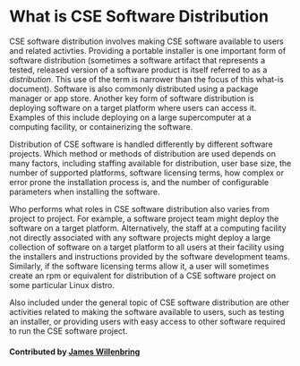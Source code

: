# What is CSE Software Distribution

CSE software distribution involves making CSE software available to users and related activties. Providing a portable installer is one important form of software distribution (sometimes a software artifact that represents a tested, released version of a software product is itself referred to as a *distribution*. This use of the term is narrower than the focus of this what-is document). Software is also commonly distributed using a package manager or app store. Another key form of software distribution is deploying software on a target platform where users can access it. Examples of this include deploying on a large supercomputer at a computing facility, or containerizing the software.

Distribution of CSE software is handled differently by different software projects. Which method or methods of distribution are used depends on many factors, including staffing available for distribution, user base size, the number of supported platforms, software licensing terms, how complex or error prone the installation process is, and the number of configurable parameters when installing the software. 
<!--- It may make sense to elaborate more on this --->

Who performs what roles in CSE software distribution also varies from project to project. For example, a software project team might deploy the software on a target platform. Alternatively, the staff at a computing facility not directly associated with any software projects might deploy a large collection of software on a target platform to all users at their facility using the installers and instructions provided by the software development teams. Similarly, if the software licensing terms allow it, a user will sometimes create an rpm or equivalent for distribution of a CSE software project on some particular Linux distro.

Also included under the general topic of CSE software distribution are other activities related to making the software available to users, such as testing an installer, or providing users with easy access to other software required to run the CSE software project. 

#### Contributed by [James Willenbring](https://github.com/jwillenbring)

<!---
Publish: yes
Pinned: yes
Categories: development
Topics: software distribution
Tags:
Level: 0
Prerequisites: none
Aggregate: none
--->
